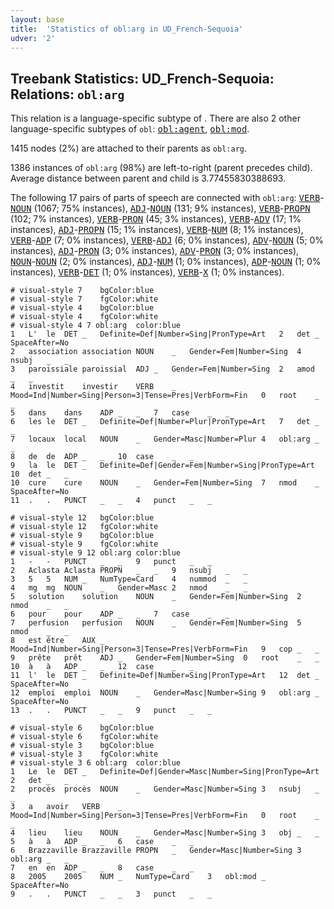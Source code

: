 ```yaml
---
layout: base
title:  'Statistics of obl:arg in UD_French-Sequoia'
udver: '2'
---
```


## Treebank Statistics: UD_French-Sequoia: Relations: `obl:arg`

This relation is a language-specific subtype of .
There are also 2 other language-specific subtypes of `obl`: <tt><a href="fr_sequoia-dep-obl-agent.html">obl:agent</a></tt>, <tt><a href="fr_sequoia-dep-obl-mod.html">obl:mod</a></tt>.

1415 nodes (2%) are attached to their parents as `obl:arg`.

1386 instances of `obl:arg` (98%) are left-to-right (parent precedes child).
Average distance between parent and child is 3.77455830388693.

The following 17 pairs of parts of speech are connected with `obl:arg`: <tt><a href="fr_sequoia-pos-VERB.html">VERB</a></tt>-<tt><a href="fr_sequoia-pos-NOUN.html">NOUN</a></tt> (1067; 75% instances), <tt><a href="fr_sequoia-pos-ADJ.html">ADJ</a></tt>-<tt><a href="fr_sequoia-pos-NOUN.html">NOUN</a></tt> (131; 9% instances), <tt><a href="fr_sequoia-pos-VERB.html">VERB</a></tt>-<tt><a href="fr_sequoia-pos-PROPN.html">PROPN</a></tt> (102; 7% instances), <tt><a href="fr_sequoia-pos-VERB.html">VERB</a></tt>-<tt><a href="fr_sequoia-pos-PRON.html">PRON</a></tt> (45; 3% instances), <tt><a href="fr_sequoia-pos-VERB.html">VERB</a></tt>-<tt><a href="fr_sequoia-pos-ADV.html">ADV</a></tt> (17; 1% instances), <tt><a href="fr_sequoia-pos-ADJ.html">ADJ</a></tt>-<tt><a href="fr_sequoia-pos-PROPN.html">PROPN</a></tt> (15; 1% instances), <tt><a href="fr_sequoia-pos-VERB.html">VERB</a></tt>-<tt><a href="fr_sequoia-pos-NUM.html">NUM</a></tt> (8; 1% instances), <tt><a href="fr_sequoia-pos-VERB.html">VERB</a></tt>-<tt><a href="fr_sequoia-pos-ADP.html">ADP</a></tt> (7; 0% instances), <tt><a href="fr_sequoia-pos-VERB.html">VERB</a></tt>-<tt><a href="fr_sequoia-pos-ADJ.html">ADJ</a></tt> (6; 0% instances), <tt><a href="fr_sequoia-pos-ADV.html">ADV</a></tt>-<tt><a href="fr_sequoia-pos-NOUN.html">NOUN</a></tt> (5; 0% instances), <tt><a href="fr_sequoia-pos-ADJ.html">ADJ</a></tt>-<tt><a href="fr_sequoia-pos-PRON.html">PRON</a></tt> (3; 0% instances), <tt><a href="fr_sequoia-pos-ADV.html">ADV</a></tt>-<tt><a href="fr_sequoia-pos-PRON.html">PRON</a></tt> (3; 0% instances), <tt><a href="fr_sequoia-pos-NOUN.html">NOUN</a></tt>-<tt><a href="fr_sequoia-pos-NOUN.html">NOUN</a></tt> (2; 0% instances), <tt><a href="fr_sequoia-pos-ADJ.html">ADJ</a></tt>-<tt><a href="fr_sequoia-pos-NUM.html">NUM</a></tt> (1; 0% instances), <tt><a href="fr_sequoia-pos-ADP.html">ADP</a></tt>-<tt><a href="fr_sequoia-pos-NOUN.html">NOUN</a></tt> (1; 0% instances), <tt><a href="fr_sequoia-pos-VERB.html">VERB</a></tt>-<tt><a href="fr_sequoia-pos-DET.html">DET</a></tt> (1; 0% instances), <tt><a href="fr_sequoia-pos-VERB.html">VERB</a></tt>-<tt><a href="fr_sequoia-pos-X.html">X</a></tt> (1; 0% instances).


~~~ conllu
# visual-style 7	bgColor:blue
# visual-style 7	fgColor:white
# visual-style 4	bgColor:blue
# visual-style 4	fgColor:white
# visual-style 4 7 obl:arg	color:blue
1	L'	le	DET	_	Definite=Def|Number=Sing|PronType=Art	2	det	_	SpaceAfter=No
2	association	association	NOUN	_	Gender=Fem|Number=Sing	4	nsubj	_	_
3	paroissiale	paroissial	ADJ	_	Gender=Fem|Number=Sing	2	amod	_	_
4	investit	investir	VERB	_	Mood=Ind|Number=Sing|Person=3|Tense=Pres|VerbForm=Fin	0	root	_	_
5	dans	dans	ADP	_	_	7	case	_	_
6	les	le	DET	_	Definite=Def|Number=Plur|PronType=Art	7	det	_	_
7	locaux	local	NOUN	_	Gender=Masc|Number=Plur	4	obl:arg	_	_
8	de	de	ADP	_	_	10	case	_	_
9	la	le	DET	_	Definite=Def|Gender=Fem|Number=Sing|PronType=Art	10	det	_	_
10	cure	cure	NOUN	_	Gender=Fem|Number=Sing	7	nmod	_	SpaceAfter=No
11	.	.	PUNCT	_	_	4	punct	_	_

~~~


~~~ conllu
# visual-style 12	bgColor:blue
# visual-style 12	fgColor:white
# visual-style 9	bgColor:blue
# visual-style 9	fgColor:white
# visual-style 9 12 obl:arg	color:blue
1	-	-	PUNCT	_	_	9	punct	_	_
2	Aclasta	Aclasta	PROPN	_	_	9	nsubj	_	_
3	5	5	NUM	_	NumType=Card	4	nummod	_	_
4	mg	mg	NOUN	_	Gender=Masc	2	nmod	_	_
5	solution	solution	NOUN	_	Gender=Fem|Number=Sing	2	nmod	_	_
6	pour	pour	ADP	_	_	7	case	_	_
7	perfusion	perfusion	NOUN	_	Gender=Fem|Number=Sing	5	nmod	_	_
8	est	être	AUX	_	Mood=Ind|Number=Sing|Person=3|Tense=Pres|VerbForm=Fin	9	cop	_	_
9	prête	prêt	ADJ	_	Gender=Fem|Number=Sing	0	root	_	_
10	à	à	ADP	_	_	12	case	_	_
11	l'	le	DET	_	Definite=Def|Number=Sing|PronType=Art	12	det	_	SpaceAfter=No
12	emploi	emploi	NOUN	_	Gender=Masc|Number=Sing	9	obl:arg	_	SpaceAfter=No
13	.	.	PUNCT	_	_	9	punct	_	_

~~~


~~~ conllu
# visual-style 6	bgColor:blue
# visual-style 6	fgColor:white
# visual-style 3	bgColor:blue
# visual-style 3	fgColor:white
# visual-style 3 6 obl:arg	color:blue
1	Le	le	DET	_	Definite=Def|Gender=Masc|Number=Sing|PronType=Art	2	det	_	_
2	procès	procès	NOUN	_	Gender=Masc|Number=Sing	3	nsubj	_	_
3	a	avoir	VERB	_	Mood=Ind|Number=Sing|Person=3|Tense=Pres|VerbForm=Fin	0	root	_	_
4	lieu	lieu	NOUN	_	Gender=Masc|Number=Sing	3	obj	_	_
5	à	à	ADP	_	_	6	case	_	_
6	Brazzaville	Brazzaville	PROPN	_	Gender=Masc|Number=Sing	3	obl:arg	_	_
7	en	en	ADP	_	_	8	case	_	_
8	2005	2005	NUM	_	NumType=Card	3	obl:mod	_	SpaceAfter=No
9	.	.	PUNCT	_	_	3	punct	_	_

~~~


